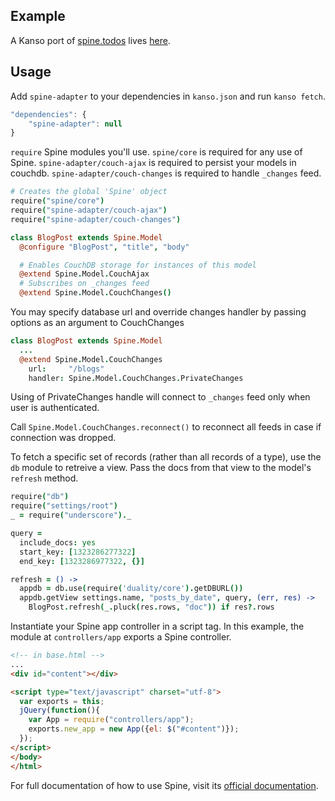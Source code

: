 ## Example

A Kanso port of [spine.todos](https://github.com/maccman/spine.todos) lives [here](https://github.com/nrw/kanso-spine-todos).

## Usage

Add `spine-adapter` to your dependencies in `kanso.json` and run `kanso fetch`.

```javascript
"dependencies": {
    "spine-adapter": null
}
```

`require` Spine modules you'll use. `spine/core` is required for any use of Spine. `spine-adapter/couch-ajax` is required to persist your models in couchdb. `spine-adapter/couch-changes` is required to handle `_changes` feed.

```coffeescript
# Creates the global 'Spine' object
require("spine/core")
require("spine-adapter/couch-ajax")
require("spine-adapter/couch-changes")

class BlogPost extends Spine.Model
  @configure "BlogPost", "title", "body"

  # Enables CouchDB storage for instances of this model
  @extend Spine.Model.CouchAjax
  # Subscribes on _changes feed
  @extend Spine.Model.CouchChanges()
```

You may specify database url and override changes handler by passing options as an argument to CouchChanges

```coffeescript
class BlogPost extends Spine.Model
  ...
  @extend Spine.Model.CouchChanges
    url:     "/blogs"
    handler: Spine.Model.CouchChanges.PrivateChanges
```

Using of PrivateChanges handle will connect to `_changes` feed only when user is authenticated.

Call `Spine.Model.CouchChanges.reconnect()` to reconnect all feeds in case if connection was dropped.

To fetch a specific set of records (rather than all records of a type), use the `db` module to retreive a view. Pass the docs from that view to the model's `refresh` method.

```coffeescript
require("db")
require("settings/root")
_ = require("underscore")._

query =
  include_docs: yes
  start_key: [1323286277322]
  end_key: [1323286977322, {}]

refresh = () ->
  appdb = db.use(require('duality/core').getDBURL())
  appdb.getView settings.name, "posts_by_date", query, (err, res) ->
    BlogPost.refresh(_.pluck(res.rows, "doc")) if res?.rows
```

Instantiate your Spine app controller in a script tag. In this example, the module at `controllers/app` exports a Spine controller.

```html
<!-- in base.html -->
...
<div id="content"></div>

<script type="text/javascript" charset="utf-8">
  var exports = this;
  jQuery(function(){
    var App = require("controllers/app");
    exports.new_app = new App({el: $("#content")});
  });
</script>
</body>
</html>
```

For full documentation of how to use Spine, visit its [official documentation](http://spinejs.com/docs/index).